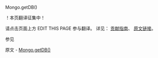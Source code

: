  Mongo.getDB()

 ！本页翻译征集中！

请点击页面上方 EDIT THIS PAGE 参与翻译。
详见：
[贡献指南]( https://github.com/whaleal/MongoDB-Manual-zh/blob/master/CONTRIBUTING.md )、
[原文链接](  https://docs.mongodb.com/manual/reference/method/Mongo.getDB/  )。

 参见

原文 - [Mongo.getDB()]( https://docs.mongodb.com/manual/reference/method/Mongo.getDB/ )

